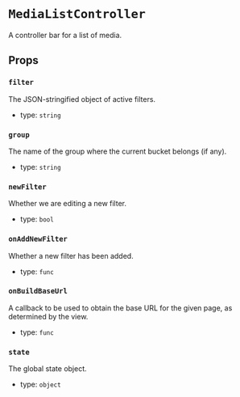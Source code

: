 `MediaListController`
=====================

A controller bar for a list of media.

Props
-----

### `filter`

The JSON-stringified object of active filters.

- type: `string`


### `group`

The name of the group where the current bucket belongs (if any).

- type: `string`


### `newFilter`

Whether we are editing a new filter.

- type: `bool`


### `onAddNewFilter`

Whether a new filter has been added.

- type: `func`


### `onBuildBaseUrl`

A callback to be used to obtain the base URL for the given page, as
determined by the view.

- type: `func`


### `state`

The global state object.

- type: `object`

